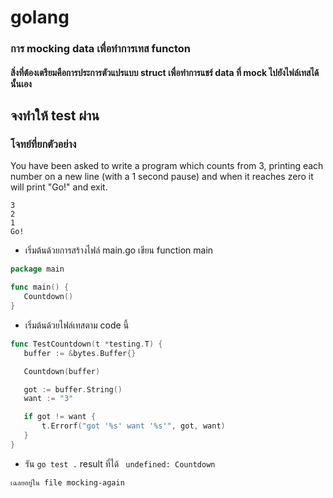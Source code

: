 # golang
### การ mocking data เพื่อทำการเทส functon
#### สิ่งที่ต้องเตรียมคือการประการตัวแปรแบบ struct เพื่อทำการแชร์ data ที่ mock ไปยังไฟล์เทสได้นั้นเอง


## จงทำให้ test ผ่าน
### โจทย์ที่ยกตัวอย่าง

You have been asked to write a program which counts from 3, printing each number on a new line (with a 1 second pause) and when it reaches zero it will print "Go!" and exit.



```
3
2
1
Go!
```

 * เริ่มต้นด้วยการสร้างไฟล์ main.go เขียน function main
 ```go
 package main

func main() {
    Countdown()
}
 ```

 * เริ่มต้นด้วยไฟล์เทสตาม code นี้
 ```go
 func TestCountdown(t *testing.T) {
    buffer := &bytes.Buffer{}

    Countdown(buffer)

    got := buffer.String()
    want := "3"

    if got != want {
        t.Errorf("got '%s' want '%s'", got, want)
    }
}
 ```

* รัน `go test .` result ที่ได้ ` undefined: Countdown`

```
เฉลยอยู่ใน file mocking-again
```
